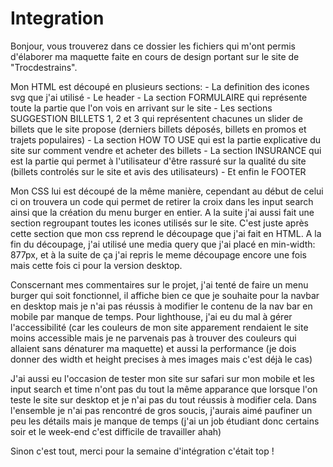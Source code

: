 # Integration

Bonjour, vous trouverez dans ce dossier les fichiers qui m'ont permis
d'élaborer ma maquette faite en cours de design portant sur le site de "Trocdestrains".

Mon HTML est découpé en plusieurs sections:
	- La definition des icones svg que j'ai utilisé
	- Le header
	- La section FORMULAIRE qui représente toute la partie que l'on vois en arrivant sur le site
	- Les sections SUGGESTION BILLETS 1, 2 et 3 qui représentent chacunes un slider de billets
que le site propose (derniers billets déposés, billets en promos et trajets populaires)
	- La section HOW TO USE qui est la partie explicative du site sur comment vendre et acheter des billets
	- La section INSURANCE qui est la partie qui permet à l'utilisateur d'être rassuré sur la qualité du site
(billets controlés sur le site et avis des utilisateurs)
	- Et enfin le FOOTER

Mon CSS lui est découpé de la même manière, cependant au début de celui ci on trouvera un code qui permet de
retirer la croix dans les input search ainsi que la création du menu burger en entier. A la suite j'ai aussi 
fait une section regroupant toutes les icones utilisés sur le site. C'est juste après cette section que mon css
reprend le découpage que j'ai fait en HTML. A la fin du découpage, j'ai utilisé une media query que j'ai placé
en min-width: 877px, et à la suite de ça j'ai repris le meme découpage encore une fois mais cette fois ci pour
la version desktop.

Conscernant mes commentaires sur le projet, j'ai tenté de faire un menu burger qui soit fonctionnel, il affiche bien ce que je souhaite
pour la navbar en desktop mais je n'ai pas réussis à modifier le contenu de la nav bar en mobile par manque de temps.
Pour lighthouse, j'ai eu du mal à gérer l'accessibilité (car les couleurs de mon site apparement rendaient le site moins accessible mais 
je ne parvenais pas à trouver des couleurs qui allaient sans dénaturer ma maquette) et aussi la performance (je dois donner des width et height
precises à mes images mais c'est déjà le cas)

J'ai aussi eu l'occasion de tester mon site sur safari sur mon mobile et les input search et time n'ont pas du tout la même 
apparance que lorsque l'on teste le site sur desktop et je n'ai pas du tout réussis à modifier cela. Dans l'ensemble je n'ai 
pas rencontré de gros soucis, j'aurais aimé paufiner un peu les détails mais je manque de temps (j'ai un job étudiant donc certains soir
et le week-end c'est difficile de travailler ahah)

Sinon c'est tout, merci pour la semaine d'intégration c'était top !
